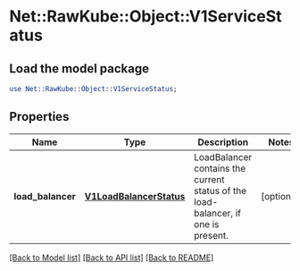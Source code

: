 # Net::RawKube::Object::V1ServiceStatus

## Load the model package
```perl
use Net::RawKube::Object::V1ServiceStatus;
```

## Properties
Name | Type | Description | Notes
------------ | ------------- | ------------- | -------------
**load_balancer** | [**V1LoadBalancerStatus**](V1LoadBalancerStatus.md) | LoadBalancer contains the current status of the load-balancer, if one is present. | [optional] 

[[Back to Model list]](../README.md#documentation-for-models) [[Back to API list]](../README.md#documentation-for-api-endpoints) [[Back to README]](../README.md)


